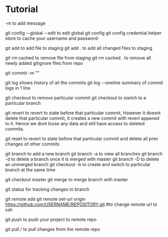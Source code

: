 # Tutorial

-m to add message

git config --global --edit to edit global git config
git config credential.helper store to cache your username and password

git add <filename> to add file to staging
git add . to add all changed files to staging

git rm cached <filename> to remove file from staging
git rm cached . to remove all newly added gitignore files from repo

git commit -m "<message>"

git log shows history of all the commits
git log --oneline summary of commit logs in 1 line

git checkout <commitId> to remove particular commit
git checkout <branchname> to siwtch to a particular branch

git revert <commitId> to revert to state before that particular commit,
However it doesnt delete that particular commit, it creates a new commit
with revert appened to it. Hence we dont loose any data and still have access
to deleted commits.

git reset <commitId> to revert to state before that particular commit and delete all prev changes of other commits

git branch <branchname> to add a new branch
git branch -a to view all branches
git branch -d <branchname> to delete a branch once it is merged with master
git branch -D <branchname> to delete an unmerged branch
git checkout -b <branchname> to create and switch to particular branch at the same time

git checkout master
git merge <branchname> to merge branch with master

git status for tracking changes to branch

git remote add <aliasname> <reponame>
git remote set-url origin https://github.com/USERNAME/REPOSITORY.git #to change remote url to ssh

git push <reponame> <branchname> to push your project to remote repo

git pull <aliasname>/<reponame> <branchname> to pull changes from the remote repo
